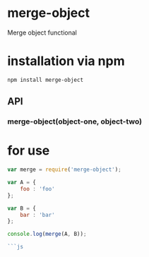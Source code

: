 merge-object
============

Merge object functional

installation via npm
====================

`npm install merge-object`


## API

### merge-object(object-one, object-two)


for use
=======

```js
var merge = require('merge-object');

var A = {
	foo : 'foo'
};

var B = {
	bar : 'bar'
};

console.log(merge(A, B));

```js



